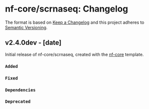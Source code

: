 # nf-core/scrnaseq: Changelog

The format is based on [Keep a Changelog](https://keepachangelog.com/en/1.0.0/)
and this project adheres to [Semantic Versioning](https://semver.org/spec/v2.0.0.html).

## v2.4.0dev - [date]

Initial release of nf-core/scrnaseq, created with the [nf-core](https://nf-co.re/) template.

### `Added`

### `Fixed`

### `Dependencies`

### `Deprecated`
